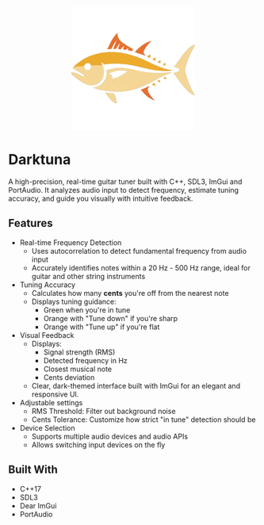<p align="center">
  <img src="https://raw.githubusercontent.com/bottledlactose/darktuna/refs/heads/trunk/images/logo.png" alt="Darktuna logo" width="250">
</p>

# Darktuna

A high-precision, real-time guitar tuner built with C++, SDL3, ImGui and PortAudio.
It analyzes audio input to detect frequency, estimate tuning accuracy, and guide you visually with intuitive feedback.

## Features

- Real-time Frequency Detection
    - Uses autocorrelation to detect fundamental frequency from audio input
    - Accurately identifies notes within a 20 Hz - 500 Hz range, ideal for guitar and other string instruments
- Tuning Accuracy
    - Calculates how many **cents** you're off from the nearest note
    - Displays tuning guidance:
        - Green when you're in tune
        - Orange with "Tune down" if you're sharp
        - Orange with "Tune up" if you're flat
- Visual Feedback
    - Displays:
        - Signal strength (RMS)
        - Detected frequency in Hz
        - Closest musical note
        - Cents deviation
    - Clear, dark-themed interface built with ImGui for an elegant and responsive UI.
- Adjustable settings
    - RMS Threshold: Filter out background noise
    - Cents Tolerance: Customize how strict "in tune" detection should be
- Device Selection
    - Supports multiple audio devices and audio APIs
    - Allows switching input devices on the fly

## Built With

- C++17
- SDL3
- Dear ImGui
- PortAudio
